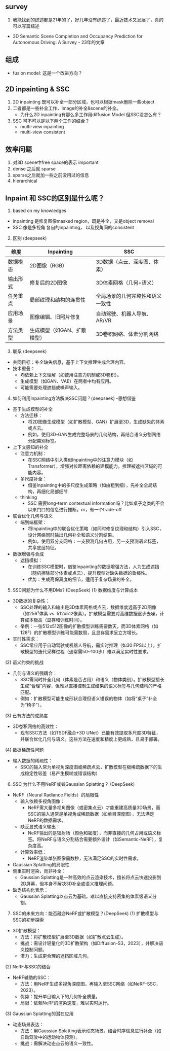 ## survey
1. 我能找到的综述都是21年的了，好几年没有综述了，最近技术又发展了，真的可以写篇综述
- 3D Semantic Scene Completion and Occupancy Prediction for Autonomous Driving: A Survey - 23年的文章

## 组成
- fusion model: 这是一个改进方向？

## 2D inpainting & SSC
1. 2D inpainting 既可以补全一部分区域，也可以根据mask删除一些object
2. 二者都是一些补全工作，Image的补全&scene的补全。
   - 为什么2D inpainting有那么多工作用diffusion Model 但SSC没怎么有？
3. SSC 可不可以是以下两个工作的结合？
   - multi-view inpainting
   - multi-view consistent

## 效率问题
1. 对3D scene中free space的表示 important
2. dense 之后就 sparse
3. sparse之后就加一些之前没用过的信息
4. hierarchical

## Inpaint 和 SSC的区别是什么呢？
1. based on my knowledges
- inpainting 是修复图像masked region，既是补全，又是object removal
- SSC 像是多视角 各自的inpainting， 以及视角间的consistent
2. 区别 (deepseek)

|维度	   | Inpainting               |	   SSC                     |
|--------|--------------------------|-----------------------------|
|数据模态	|2D图像（RGB）   	         |3D数据（点云、深度图、体素）    |
|输出形式	|修复后的2D图像	            |3D体素网格（几何+语义）        |
|任务重点	|局部纹理和结构的连贯性      |全局场景的几何完整性和语义一致性|
|应用场景	|图像编辑、旧照片修复      	|自动驾驶、机器人导航、AR/VR    |
|方法类型 |生成模型（如GAN、扩散模型）	|3D卷积网络、体素分割网络       |

3. 联系 (deepseek)
- 共同目标：补全缺失信息，基于上下文推理生成合理内容。
- 技术重叠：
  - 均依赖上下文理解（如使用注意力机制或3D卷积）。
  - 生成模型（如GAN、VAE）在两者中均有应用。
  - 可能需要处理遮挡或噪声输入。
4. 如何利用Inpainting方法解决SSC问题？(deepseek) -思想借鉴
- 基于生成模型的补全
  - 方法迁移：
    - 将2D图像生成模型（如扩散模型、GAN）扩展至3D，生成缺失的体素或点云。
    - 例如，使用3D-GAN生成完整场景的几何结构，再结合语义分割网络分配类别标签。
- 上下文感知的补全
  - 注意力机制：
    - 在SSC网络中引入类似Inpainting中的注意力模块（如Transformer），增强对长距离依赖的建模能力，推理被遮挡区域的可能内容。
  - 多尺度补全：
    - 借鉴Inpainting中的多尺度生成策略（如由粗到细），先补全全局结构，再细化局部细节
  - thinking
    - SSC 需要long-term contextual information吗？比如桌子之类的不会以来门口的信息进行推断。or，有一个trade-off
- 联合优化几何与语义
  - 端到端框架：
    - 将Inpainting中的联合优化策略（如同时修复纹理和结构）引入SSC，设计网络同时输出几何补全和语义分割结果。
    - 例如，使用双分支网络：一支预测几何占用，另一支预测语义标签，共享底层特征。
- 数据增强与合成
  - 遮挡模拟：
    - 在训练SSC模型时，借鉴Inpainting的数据增强方法，人为生成遮挡（随机擦除部分体素或点云），提升模型对缺失数据的鲁棒性。
    - 优势：生成高保真度的细节，适用于复杂场景的补全。
5. SSC问题为什么不用DMs? (DeepSeek)
(1) 数据维度与计算成本
- 3D数据的复杂性：
  - SSC处理的输入和输出是3D体素网格或点云，数据维度远高于2D图像（如256³体素 vs. 512x512像素）。扩散模型需要对高维数据逐步去噪，计算成本极高（显存和训练时间）。
  - 举例：一张512x512图像的扩散模型训练需要数天，而3D体素网格（如128³）的扩散模型训练可能需数周，且显存需求呈立方增长。
- 实时性需求：
  - SSC常应用于自动驾驶或机器人导航，需实时推理（如30 FPS以上）。扩散模型的迭代采样过程（通常需50~100步）难以满足实时性要求。

(2) 语义约束的挑战
- 几何与语义的强耦合：
  - SSC需同时补全几何（体素是否占用）和语义（物体类别）。扩散模型擅长生成“合理”内容，但难以直接控制生成结果的语义标签与几何结构的严格匹配。
  - 例如：扩散模型可能生成形状合理但语义错误的物体（如将“桌子”补全为“椅子”）。

(3) 已有方法的成熟度
- 3D卷积网络的高效性：
  - 现有SSC方法（如TSDF融合+3D UNet）已能有效提取多尺度3D特征，并联合优化几何与语义。这些方法在速度和精度上更成熟，且易于部署。

(4) 数据稀疏性问题
- 输入数据的稀疏性：
  - SSC的输入常为单视角深度图或稀疏点云，扩散模型在极稀疏数据下的生成稳定性较差（易产生模糊或错误结构）
6. SSC 为什么不用NeRF或者Gaussian Splatting？ (DeepSeek)
- NeRF（Neural Radiance Fields）的局限性
  - 输入依赖多视角图像：
    - NeRF需大量多视角图像（或密集点云）才能重建高质量3D场景，而SSC的输入通常是单视角或稀疏数据（如单目深度图），无法满足NeRF的数据需求。
  - 缺乏显式语义输出：
    - NeRF输出的是辐射场（颜色和密度），而非直接的几何占用或语义标签。将NeRF与语义分割结合需要额外设计（如Semantic-NeRF），复杂度高。
  - 计算效率低：
    - NeRF渲染单张图像需数秒，无法满足SSC的实时性需求。
- Gaussian Splatting的局限性
- 侧重实时渲染，而非补全：
  - Gaussian Splatting是一种高效的点云渲染技术，擅长将点云快速投影到2D屏幕，但本身不解决3D补全或语义推理问题。
- 缺乏结构化表示：
  - Gaussian Splatting以点云为基础，难以直接支持密集的体素级语义分割。

7. SSC的未来方向：能否融合NeRF或扩散模型？(DeepSeek)
(1) 扩散模型与SSC的初步探索
- 3D扩散模型：
  - 方法：将扩散模型扩展至3D数据（如扩散点云生成）。
  - 挑战：需设计轻量化的3D扩散架构（如Diffusion-S3，2023），并解决语义控制问题。
  - 潜力：生成更合理的遮挡区域几何。

(2) NeRF与SSC的结合
- NeRF辅助的SSC：
  - 方法：用NeRF生成多视角深度图，再输入至SSC网络（如NeRF-SSC，2023）。
  - 优势：提升单目输入下的几何补全质量。
  - 局限：依赖NeRF的渲染速度，难以实时运行。

(3) Gaussian Splatting的潜在应用
- 动态场景表达：
  - 方法：用Gaussian Splatting表示动态场景，结合时序信息进行补全（如自动驾驶中的运动物体预测）。
  - 挑战：需解决动态点云的语义一致性。
